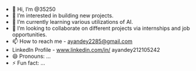 - 👋 Hi, I’m @35250
- 👀 I’m interested in building new projects. 
- 🌱 I’m currently learning various utilizations of AI. 
- 🧐 I’m looking to collaborate on different projects via internships and job opportunities. 
- 📫 How to reach me -      ayandey2285@gmail.com
- LinkedIn Profile - www.linkedin.com/in/
ayandey212105242
- 😄 Pronouns: ...
- ⚡ Fun fact: ...

<!---
35250/35250 is a ✨ special ✨ repository because its `README.md` (this file) appears on your GitHub profile.
You can click the Preview link to take a look at your changes.
--->
